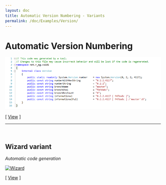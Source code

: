 ```yaml
---
layout: doc
title: Automatic Version Numbering - Variants
permalink: /doc/Examples/Version/
---
```

# Automatic Version Numbering

[![Sample of class](../../Resources/examples/VersionClass.gif)](Manually/)

[ [View](Manually/) ]

<hr />
<br />

## Wizard variant

*Automatic code generation*

[![Wizard](../../Resources/examples/wizard/version/type.png)](Wizard/)

[ [View](Wizard/) ]